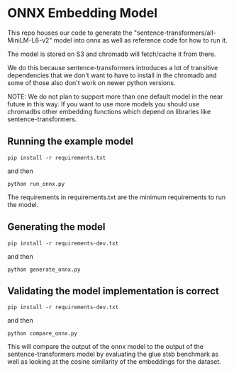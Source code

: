 # ONNX Embedding Model

This repo houses our code to generate the "sentence-transformers/all-MiniLM-L6-v2" model into onnx as well as reference code for how to run it. 

The model is stored on S3 and chromadb will fetch/cache it from there. 

We do this because sentence-transformers introduces a lot of transitive dependencies that we don't want to have to install in the chromadb and some of those also don't work on newer python versions.

NOTE: We do not plan to support more than one default model in the near future in this way. If you want to use more models you should use chromadbs other embedding functions which depend on libraries like sentence-transformers.

## Running the example model

```
pip install -r requirements.txt
```

and then

```
python run_onnx.py
```

The requirements in requirements.txt are the minimum requirements to run the model.

## Generating the model

```
pip install -r requirements-dev.txt
```

and then

```
python generate_onnx.py
```

## Validating the model implementation is correct

```
pip install -r requirements-dev.txt
```

and then

```
python compare_onnx.py
```

This will compare the output of the onnx model to the output of the sentence-transformers model by evaluating the glue stsb benchmark as well as looking at the cosine similarity of the embeddings for the dataset.